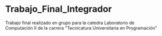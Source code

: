 # Trabajo_Final_Integrador
Trabajo final realizado en grupo para la catedra Laboratorio de Computación II de la carrera "Tecnicatura Universitaria en Programación"
